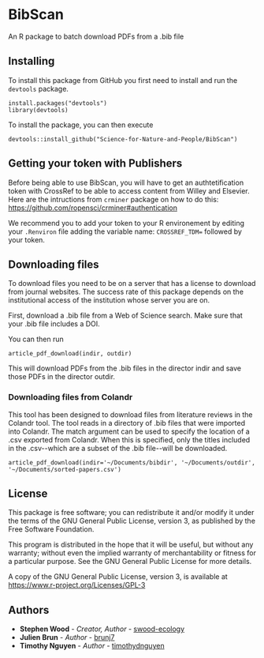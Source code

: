 # BibScan

An R package to batch download PDFs from a .bib file

## Installing

To install this package from GitHub you first need to install and run the ```devtools``` package.

```
install.packages("devtools")
library(devtools)
```

To install the package, you can then execute

```
devtools::install_github("Science-for-Nature-and-People/BibScan")
```

## Getting your token with Publishers

Before being able to use BibScan, you will have to get an authtetification token with CrossRef to be able to access content from Willey and Elsevier. Here are the intructions from `crminer` package on how to do this: https://github.com/ropensci/crminer#authentication

We recommend you to add your token to your R environement by editing your `.Renviron` file adding the variable name: `CROSSREF_TDM=` followed by your token.


## Downloading files

To download files you need to be on a server that has a license to download from journal websites. The success rate of this package depends on the institutional access of the institution whose server you are on.

First, download a .bib file from a Web of Science search. Make sure that your .bib file includes a DOI.

You can then run

```
article_pdf_download(indir, outdir)
```

This will download PDFs from the .bib files in the director indir and save those PDFs in the director outdir.

### Downloading files from Colandr

This tool has been designed to download files from literature reviews in the Colandr tool. The tool reads in a directory of .bib files that were imported into Colandr. The match argument can be used to specify the location of a .csv exported from Colandr. When this is specified, only the titles included in the .csv--which are a subset of the .bib file--will be downloaded. 

```
article_pdf_download(indir='~/Documents/bibdir', '~/Documents/outdir', '~/Documents/sorted-papers.csv')
```


## License

This package is free software; you can redistribute it and/or modify it under the terms of the GNU General Public License, version 3, as published by the Free Software Foundation.

This program is distributed in the hope that it will be useful, but without any warranty; without even the implied warranty of merchantability or fitness for a particular purpose. See the GNU General Public License for more details.

A copy of the GNU General Public License, version 3, is available at https://www.r-project.org/Licenses/GPL-3

## Authors

* **Stephen Wood** - *Creator, Author* - [swood-ecology](https://github.com/swood-ecology)
* **Julien Brun** - *Author* - [brunj7](https://github.com/brunj7)
* **Timothy Nguyen** - *Author* - [timothydnguyen](https://github.com/timothydnguyen)


